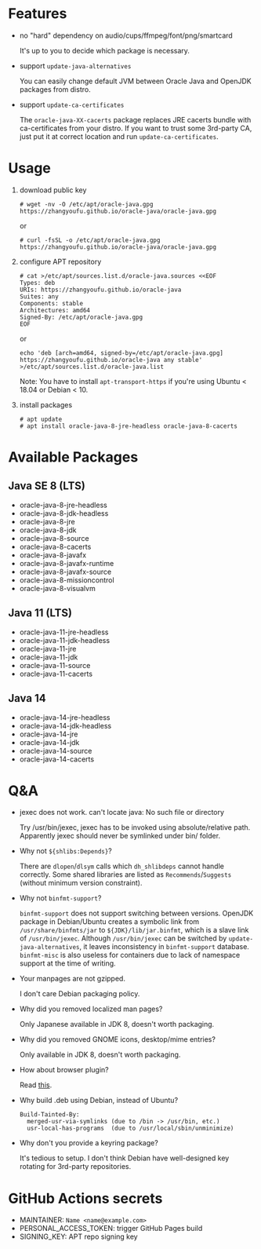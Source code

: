# Features

* no "hard" dependency on audio/cups/ffmpeg/font/png/smartcard

  It's up to you to decide which package is necessary.

* support `update-java-alternatives`

  You can easily change default JVM between Oracle Java and OpenJDK packages from distro.

* support `update-ca-certificates`

  The `oracle-java-XX-cacerts` package replaces JRE cacerts bundle with ca-certificates from your distro. If you want to trust some 3rd-party CA, just put it at correct location and run `update-ca-certificates`.

# Usage

1. download public key

   ```
   # wget -nv -O /etc/apt/oracle-java.gpg https://zhangyoufu.github.io/oracle-java/oracle-java.gpg
   ```
   or
   ```
   # curl -fsSL -o /etc/apt/oracle-java.gpg https://zhangyoufu.github.io/oracle-java/oracle-java.gpg
   ```

1. configure APT repository

   ```
   # cat >/etc/apt/sources.list.d/oracle-java.sources <<EOF
   Types: deb
   URIs: https://zhangyoufu.github.io/oracle-java
   Suites: any
   Components: stable
   Architectures: amd64
   Signed-By: /etc/apt/oracle-java.gpg
   EOF
   ```
   or
   ```
   echo 'deb [arch=amd64, signed-by=/etc/apt/oracle-java.gpg] https://zhangyoufu.github.io/oracle-java any stable' >/etc/apt/sources.list.d/oracle-java.list
   ```

   Note: You have to install `apt-transport-https` if you're using Ubuntu < 18.04 or Debian < 10.

1. install packages

   ```
   # apt update
   # apt install oracle-java-8-jre-headless oracle-java-8-cacerts
   ```

# Available Packages

## Java SE 8 (LTS)

* oracle-java-8-jre-headless
* oracle-java-8-jdk-headless
* oracle-java-8-jre
* oracle-java-8-jdk
* oracle-java-8-source
* oracle-java-8-cacerts
* oracle-java-8-javafx
* oracle-java-8-javafx-runtime
* oracle-java-8-javafx-source
* oracle-java-8-missioncontrol
* oracle-java-8-visualvm

## Java 11 (LTS)

* oracle-java-11-jre-headless
* oracle-java-11-jdk-headless
* oracle-java-11-jre
* oracle-java-11-jdk
* oracle-java-11-source
* oracle-java-11-cacerts

## Java 14

* oracle-java-14-jre-headless
* oracle-java-14-jdk-headless
* oracle-java-14-jre
* oracle-java-14-jdk
* oracle-java-14-source
* oracle-java-14-cacerts

# Q&A

* jexec does not work. can't locate java: No such file or directory

  Try /usr/bin/jexec, jexec has to be invoked using absolute/relative path.
  Apparently jexec should never be symlinked under bin/ folder.

* Why not `${shlibs:Depends}`?

  There are `dlopen`/`dlsym` calls which `dh_shlibdeps` cannot handle correctly.
  Some shared libraries are listed as `Recommends`/`Suggests` (without minimum
  version constraint).

* Why not `binfmt-support`?

  `binfmt-support` does not support switching between versions. OpenJDK package
  in Debian/Ubuntu creates a symbolic link from `/usr/share/binfmts/jar` to
  `${JDK}/lib/jar.binfmt`, which is a slave link of `/usr/bin/jexec`. Although
  `/usr/bin/jexec` can be switched by `update-java-alternatives`, it leaves
  inconsistency in `binfmt-support` database.
  `binfmt-misc` is also useless for containers due to lack of namespace support
  at the time of writing.

* Your manpages are not gzipped.

  I don't care Debian packaging policy.

* Why did you removed localized man pages?

  Only Japanese available in JDK 8, doesn't worth packaging.

* Why did you removed GNOME icons, desktop/mime entries?

  Only available in JDK 8, doesn't worth packaging.

* How about browser plugin?

  Read [this](https://docs.oracle.com/javase/8/docs/technotes/guides/install/linux_plugin.html).

* Why build .deb using Debian, instead of Ubuntu?

  ```
  Build-Tainted-By:
    merged-usr-via-symlinks (due to /bin -> /usr/bin, etc.)
    usr-local-has-programs  (due to /usr/local/sbin/unminimize)
  ```

* Why don't you provide a keyring package?

  It's tedious to setup. I don't think Debian have well-designed key rotating
  for 3rd-party repositories.

# GitHub Actions secrets

* MAINTAINER: `Name <name@example.com>`
* PERSONAL_ACCESS_TOKEN: trigger GitHub Pages build
* SIGNING_KEY: APT repo signing key
